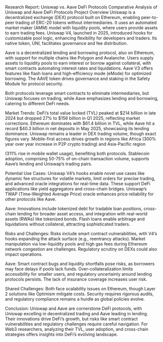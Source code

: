 Research Report: Uniswap vs. Aave DeFi Protocols Comparative Analysis of Uniswap and Aave DeFi Protocols Project Overview Uniswap is a decentralized exchange (DEX) protocol built on Ethereum, enabling peer-to-peer trading of ERC-20 tokens without intermediaries. It uses an automated market maker (AMM) model with liquidity pools, where users provide assets to earn trading fees. Uniswap V4, launched in 2025, introduced hooks for customizable pool logic, enhancing flexibility for developers and traders. Its native token, UNI, facilitates governance and fee distribution.

Aave is a decentralized lending and borrowing protocol, also on Ethereum, with support for multiple chains like Polygon and Avalanche. Users supply assets to liquidity pools to earn interest or borrow against collateral, with smart contracts automating interest rates and liquidations. Aave V3 offers features like flash loans and high-efficiency mode (eMode) for optimized borrowing. The AAVE token drives governance and staking in the Safety Module for protocol security.

Both protocols leverage smart contracts to eliminate intermediaries, but Uniswap focuses on trading, while Aave emphasizes lending and borrowing, catering to different DeFi needs.

Market Trends: DeFi’s total value locked (TVL) peaked at $214 billion in late 2024 but dropped 27% to $156 billion in Q1 2025, reflecting market corrections. Ethereum dominates with $61.4 billion in TVL, while Aave hit a record $40.3 billion in net deposits in May 2025, showcasing its lending dominance. Uniswap remains a leader in DEX trading volume, though exact figures vary. Mobile-first access drives growth in regions like Africa (300% year over year increase in P2P crypto trading) and Asia-Pacific region

(311% rise in mobile wallet usage), benefiting both protocols. Stablecoin adoption, comprising 50-75% of on-chain transaction volume, supports Aave’s lending and Uniswap’s trading pairs.

Potential Use Cases: Uniswap V4’s hooks enable novel use cases like dynamic fee structures for volatile markets, limit orders for precise trading, and advanced oracle integrations for real-time data. These support DeFi applications like yield aggregators and cross-chain bridges. Uniswap’s TWAP (Time-Weighted Average Price) oracle enhances price reliability for other protocols like Aave.

Aave: Innovations include tokenized debt for tradable loan positions, cross-chain lending for broader asset access, and integration with real-world assets (RWAs) like tokenized bonds. Flash loans enable arbitrage and liquidations without collateral, attracting sophisticated traders.

Risks and Challenges: Risks include smart contract vulnerabilities, with V4’s hooks expanding the attack surface (e.g., reentrancy attacks). Market manipulation via low-liquidity pools and high gas fees during Ethereum network congestion are challenges. Regulatory scrutiny on DEXs could also impact operations.

Aave: Smart contract bugs and liquidity shortfalls pose risks, as borrowers may face delays if pools lack funds. Over-collateralization limits accessibility for smaller users, and regulatory uncertainty around lending protocols persists. The lack of insurance coverage increases user risk.

Shared Challenges: Both face scalability issues on Ethereum, though Layer 2 solutions like Optimism mitigate costs. Security requires rigorous audits, and regulatory compliance remains a hurdle as global policies evolve.

Conclusion: Uniswap and Aave are cornerstone DeFi protocols, with Uniswap excelling in decentralized trading and Aave leading in lending. Their innovations drive DeFi’s growth, but risks like smart contract vulnerabilities and regulatory challenges require careful navigation. For Web3 researchers, analyzing their TVL, user adoption, and cross-chain strategies offers insights into DeFi’s evolving landscape.
